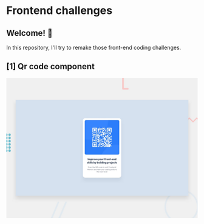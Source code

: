 # Frontend challenges

## Welcome! 👋

In this repository, I'll try to remake those front-end coding challenges.

## [1] Qr code component

![Design preview for the QR code component coding challenge](./qr-code-component/design/desktop-preview.jpg)
